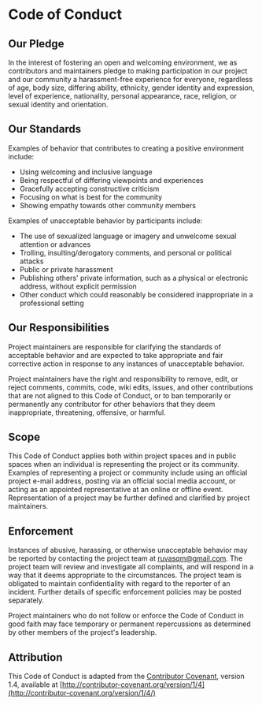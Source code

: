 # Code of Conduct

## Our Pledge

In the interest of fostering an open and welcoming environment, we as contributors and maintainers pledge to making 
participation in our project and our community a harassment-free experience for everyone, regardless of age, body size, 
differing ability, ethnicity, gender identity and expression, level of experience, nationality, personal appearance, 
race, religion, or sexual identity and orientation.

## Our Standards

Examples of behavior that contributes to creating a positive environment include:

* Using welcoming and inclusive language
* Being respectful of differing viewpoints and experiences
* Gracefully accepting constructive criticism
* Focusing on what is best for the community
* Showing empathy towards other community members

Examples of unacceptable behavior by participants include:

* The use of sexualized language or imagery and unwelcome sexual attention or advances
* Trolling, insulting/derogatory comments, and personal or political attacks
* Public or private harassment
* Publishing others' private information, such as a physical or electronic address, without explicit permission
* Other conduct which could reasonably be considered inappropriate in a professional setting

## Our Responsibilities

Project maintainers are responsible for clarifying the standards of acceptable behavior and are expected to take appropriate 
and fair corrective action in response to any instances of unacceptable behavior.

Project maintainers have the right and responsibility to remove, edit, or reject comments, commits, code, wiki edits, issues, 
and other contributions that are not aligned to this Code of Conduct, or to ban temporarily or permanently any contributor 
for other behaviors that they deem inappropriate, threatening, offensive, or harmful.

## Scope

This Code of Conduct applies both within project spaces and in public spaces when an individual is representing the project 
or its community. Examples of representing a project or community include using an official project e-mail address, posting 
via an official social media account, or acting as an appointed representative at an online or offline event. Representation 
of a project may be further defined and clarified by project maintainers.

## Enforcement

Instances of abusive, harassing, or otherwise unacceptable behavior may be reported by contacting the project team at 
[ruvasqm@gmail.com](mailto:ruvasqm@gmail.com). The project team will review and investigate all complaints, and will respond 
in a way that it deems appropriate to the circumstances. The project team is obligated to maintain confidentiality with 
regard to the reporter of an incident. Further details of specific enforcement policies may be posted separately.

Project maintainers who do not follow or enforce the Code of Conduct in good faith may face temporary or permanent 
repercussions as determined by other members of the project's leadership.

## Attribution

This Code of Conduct is adapted from the [Contributor Covenant](http://contributor-covenant.org), version 1.4, available 
at [http://contributor-covenant.org/version/1/4](http://contributor-covenant.org/version/1/4/)
